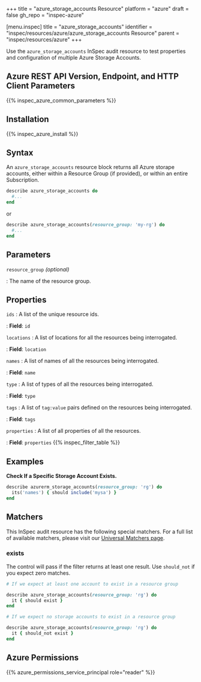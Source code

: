 +++
title = "azure_storage_accounts Resource"
platform = "azure"
draft = false
gh_repo = "inspec-azure"

[menu.inspec]
title = "azure_storage_accounts"
identifier = "inspec/resources/azure/azure_storage_accounts Resource"
parent = "inspec/resources/azure"
+++

Use the `azure_storage_accounts` InSpec audit resource to test properties and configuration of multiple Azure Storage Accounts.

## Azure REST API Version, Endpoint, and HTTP Client Parameters

{{% inspec_azure_common_parameters %}}

## Installation

{{% inspec_azure_install %}}

## Syntax

An `azure_storage_accounts` resource block returns all Azure storape accounts, either within a Resource Group (if provided), or within an entire Subscription.
```ruby
describe azure_storage_accounts do
  #...
end
```
or
```ruby
describe azure_storage_accounts(resource_group: 'my-rg') do
  #...
end
```

## Parameters

`resource_group` _(optional)_

: The name of the resource group.

## Properties

`ids`
: A list of the unique resource ids.

: **Field**: `id`

`locations`
: A list of locations for all the resources being interrogated.

: **Field**: `location`

`names`
: A list of names of all the resources being interrogated.

: **Field**: `name`

`type`
: A list of types of all the resources being interrogated.

: **Field**: `type`

`tags`
: A list of `tag:value` pairs defined on the resources being interrogated.

: **Field**: `tags`

`properties`
: A list of all properties of all the resources.

: **Field**: `properties`
{{% inspec_filter_table %}}

## Examples

**Check If a Specific Storage Account Exists.**

```ruby
describe azurerm_storage_accounts(resource_group: 'rg') do
  its('names') { should include('mysa') }
end
```

## Matchers

This InSpec audit resource has the following special matchers. For a full list of available matchers, please visit our [Universal Matchers page](https://www.inspec.io/docs/reference/matchers/).

### exists

The control will pass if the filter returns at least one result. Use `should_not` if you expect zero matches.
```ruby
# If we expect at least one account to exist in a resource group

describe azure_storage_accounts(resource_group: 'rg') do
  it { should exist }
end

# If we expect no storage accounts to exist in a resource group

describe azure_storage_accounts(resource_group: 'rg') do
  it { should_not exist }
end

```

## Azure Permissions

{{% azure_permissions_service_principal role="reader" %}}

